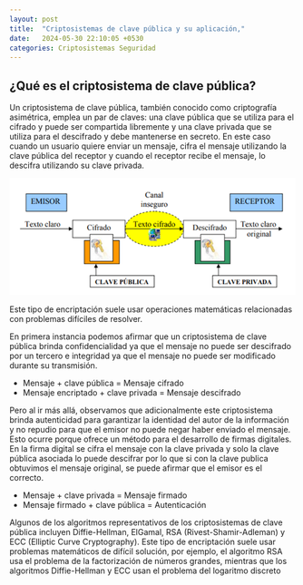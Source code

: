 ```yaml
---
layout: post
title:  "Criptosistemas de clave pública y su aplicación,"
date:   2024-05-30 22:10:05 +0530
categories: Criptosistemas Seguridad
---
```


## ¿Qué es el criptosistema de clave pública?

Un criptosistema de clave pública, también conocido como criptografía asimétrica, emplea un par de claves: una clave pública que se utiliza para el cifrado y puede ser compartida libremente y una clave privada que se utiliza para el descifrado y debe mantenerse en secreto. En este caso cuando un usuario quiere enviar un mensaje, cifra el mensaje utilizando la clave pública del receptor y cuando el receptor recibe el mensaje, lo descifra utilizando su clave privada.

![Image](/assets/c9-img-blog-asimetrico.png)

Este tipo de encriptación suele usar operaciones matemáticas relacionadas con problemas difíciles de resolver.

En primera instancia podemos afirmar que un criptosistema de clave pública brinda confidencialidad ya que el mensaje no puede ser descifrado por un tercero e integridad ya que el mensaje no puede ser modificado durante su transmisión.
- Mensaje + clave pública = Mensaje cifrado
- Mensaje encriptado + clave privada = Mensaje descifrado

Pero al ir más allá, observamos que adicionalmente este criptosistema brinda autenticidad para garantizar la identidad del autor de la información y no repudio para que el emisor no puede negar haber enviado el mensaje. Esto ocurre porque ofrece un método para el desarrollo de firmas digitales. En la firma digital se cifra el mensaje con la clave privada y solo la clave pública asociada lo puede descifrar por lo que si con la clave publica obtuvimos el mensaje original, se puede afirmar que el emisor es el correcto.
- Mensaje + clave privada = Mensaje firmado
- Mensaje firmado + clave pública = Autenticación

Algunos de los algoritmos representativos de los criptosistemas de clave pública incluyen Diffie-Hellman, ElGamal, RSA (Rivest-Shamir-Adleman) y ECC (Elliptic Curve Cryptography). Este tipo de encriptación suele usar problemas matemáticos de difícil solución, por ejemplo, el algoritmo RSA usa el problema de la factorización de números grandes, mientras que los algoritmos Diffie-Hellman y ECC usan el problema del logaritmo discreto



